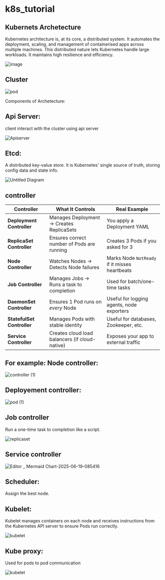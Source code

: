 # k8s_tutorial

Kubernets Archetecture
----------------------
Kubernetes architecture is, at its core, a distributed system. It automates the deployment, scaling, and management of containerised apps across multiple machines. This distributed nature lets Kubernetes handle large workloads. It maintains high resilience and efficiency.

![image](https://github.com/user-attachments/assets/28d7917d-bb5d-4f58-a39a-04ba772c4bea)



Cluster
------------------------

![pod](https://github.com/user-attachments/assets/1e91630a-b7f8-4333-aceb-3c67f8266f5a)




Components of Archetecture:

Api Server:
------------

client interact with the cluster using api server

![Apiserver](https://github.com/user-attachments/assets/9026eb2f-1b6c-4f19-b8b0-0e33f3474821)


Etcd:
-------
A distributed key-value store. It is Kubernetes' single source of truth, storing config data and state info.

![Untitled Diagram](https://github.com/user-attachments/assets/3fc0cfd7-69f8-49fe-a9cc-b961c5b0a5d8)



controller
------------------------

| Controller                 | What It Controls                               | Real Example                              |
| -------------------------- | ---------------------------------------------- | --------------------------------------------- |
| **Deployment Controller**  | Manages Deployment → Creates ReplicaSets       | You apply a Deployment YAML                   |
| **ReplicaSet Controller**  | Ensures correct number of Pods are running     | Creates 3 Pods if you asked for 3             |
| **Node Controller**        | Watches Nodes → Detects Node failures          | Marks Node `NotReady` if it misses heartbeats |
| **Job Controller**         | Manages Jobs → Runs a task to completion       | Used for batch/one-time tasks                 |
| **DaemonSet Controller**   | Ensures 1 Pod runs on *every* Node             | Useful for logging agents, node exporters     |
| **StatefulSet Controller** | Manages Pods with stable identity              | Useful for databases, Zookeeper, etc.         |
| **Service Controller**     | Creates cloud load balancers (if cloud-native) | Exposes your app to external traffic          |

For example:
Node controller:
-------------------
![controller (1)](https://github.com/user-attachments/assets/cbd3fd5d-0ba2-448f-bb6c-102a06a8635d)

Deployement controller:
-----------------------------
![pod (1)](https://github.com/user-attachments/assets/264b4168-1941-4bce-bcb3-5fc1a14eed96)


Job controller
-----------------------------
Run a one-time task to completion like a script.

![replicaset](https://github.com/user-attachments/assets/188c00a0-de78-4608-acf0-3e43fd43ad86)

Service controller
-------------------------

![Editor _ Mermaid Chart-2025-06-19-085416](https://github.com/user-attachments/assets/42529f61-b2ef-4782-9066-0e83578f4602)


Scheduler:
------------
Assign the best node.

Kubelet:
---------------
Kubelet manages containers on each node and receives instructions from the Kubernetes API server to ensure Pods run correctly.

![kubelet](https://github.com/user-attachments/assets/618f0809-6627-4002-ab74-933e94c2d5e3)

Kube proxy:
-----------
Used for pods to pod communication

![kubelet](https://github.com/user-attachments/assets/ca13c39e-6164-4adc-9015-eae0b55cb646)



